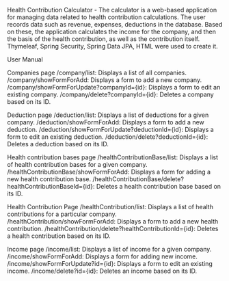 Health Contribution Calculator - The calculator is a web-based application for managing data related to health contribution calculations. 
The user records data such as revenue, expenses, deductions in the database. Based on these, the application calculates the income for the company, 
and then the basis of the health contribution, as well as the contribution itself. Thymeleaf, Spring Security, Spring Data JPA, HTML were used to create it.

User Manual

Companies page
/company/list: Displays a list of all companies.
/company/showFormForAdd: Displays a form to add a new company.
/company/showFormForUpdate?companyId={id}: Displays a form to edit an existing company.
/company/delete?companyId={id}: Deletes a company based on its ID.

Deduction page
/deduction/list: Displays a list of deductions for a given company.
/deduction/showFormForAdd: Displays a form to add a new deduction.
/deduction/showFormForUpdate?deductionId={id}: Displays a form to edit an existing deduction.
/deduction/delete?deductionId={id}: Deletes a deduction based on its ID.

Health contribution bases page
/healthContributionBase/list: Displays a list of health contribution bases for a given company.
/healthContributionBase/showFormForAdd: Displays a form for adding a new health contribution base.
/healthContributionBase/delete?healthContributionBaseId={id}: Deletes a health contribution base based on its ID.

Health Contribution Page
/healthContribution/list: Displays a list of health contributions for a particular company.
/healthContribution/showFormForAdd: Displays a form to add a new health contribution.
/healthContribution/delete?healthContributionId={id}: Deletes a health contribution based on its ID.

Income page
/income/list: Displays a list of income for a given company.
/income/showFormForAdd: Displays a form for adding new income.
/income/showFormForUpdate?id={id}: Displays a form to edit an existing income.
/income/delete?id={id}: Deletes an income based on its ID.
